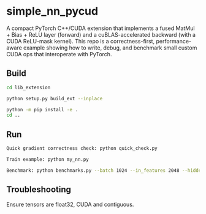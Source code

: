 # simple_nn_pycud

A compact PyTorch C++/CUDA extension that implements a fused MatMul + Bias + ReLU layer (forward) and a cuBLAS-accelerated backward (with a CUDA ReLU-mask kernel).
This repo is a correctness-first, performance-aware example showing how to write, debug, and benchmark small custom CUDA ops that interoperate with PyTorch.

## Build
```bash
cd lib_extension

python setup.py build_ext --inplace

python -m pip install -e .
cd ..
```

## Run

```bash
Quick gradient correctness check: python quick_check.py

Train example: python my_nn.py

Benchmark: python benchmarks.py --batch 1024 --in_features 2048 --hidden 1024
```

## Troubleshooting
Ensure tensors are float32, CUDA and contiguous.

